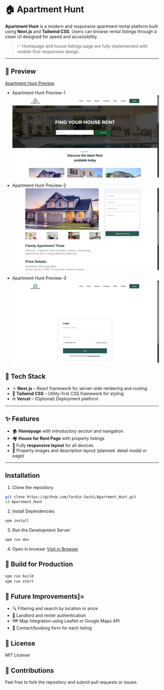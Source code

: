 # 🏠 Apartment Hunt

**Apartment Hunt** is a modern and responsive apartment rental platform built using **Next.js** and **Tailwind CSS**. Users can browse rental listings through a clean UI designed for speed and accessibility.

> ✅ Homepage and house listings page are fully implemented with mobile-first responsive design.

---
<!--
## 🔗 Live Demo

- 🌐 [Visit Apartment Hunt (if deployed)](https://your-deployment-link.com)  
  *(Replace with actual URL when available)*

--- -->

## 📸 Preview

[Apartment Hunt Preview](Apartment_Hunt.gif) <!-- Replace with an actual screenshot or remove this line if not available -->

- Apartment Hunt Preview-1
![Model](Project_previews/preview_1.png)

- Apartment Hunt Preview-2
![Model](Project_previews/preview_2.png)

- Apartment Hunt Preview-3
![Model](Project_previews/preview_3.png)

## 🧰 Tech Stack

- ⚛️ **Next.js** – React framework for server-side rendering and routing
- 🎨 **Tailwind CSS** – Utility-first CSS framework for styling
- 🌐 **Vercel** – (Optional) Deployment platform

---

## ✨ Features

- 🏠 **Homepage** with introductory section and navigation
- 🏘️ **House for Rent Page** with property listings
- 📱 Fully **responsive layout** for all devices
- 📸 Property images and description layout (planned: detail modal or page)

---

## Installation

1. Clone the repository
```bash
git clone https://github.com/fardin-Sachi/Apartment_Hunt.git
cd Apartment_Hunt
```

2. Install Dependencies
```bash
npm install
```

3. Run the Development Server
```bash
npm run dev
```

4. Open in browser
[Visit in Browser](http://localhost:3000)

## 🚀 Build for Production
```bash
npm run build
npm run start
```

## 📌 Future Improvements]=
- 🔍 Filtering and search by location or price
- 🧑 Landlord and renter authentication
- 🗺️ Map integration using Leaflet or Google Maps API
- 💬 Contact/booking form for each listing

## 📄 License
MIT License

## 🤝 Contributions
Feel free to fork the repository and submit pull requests or issues.
